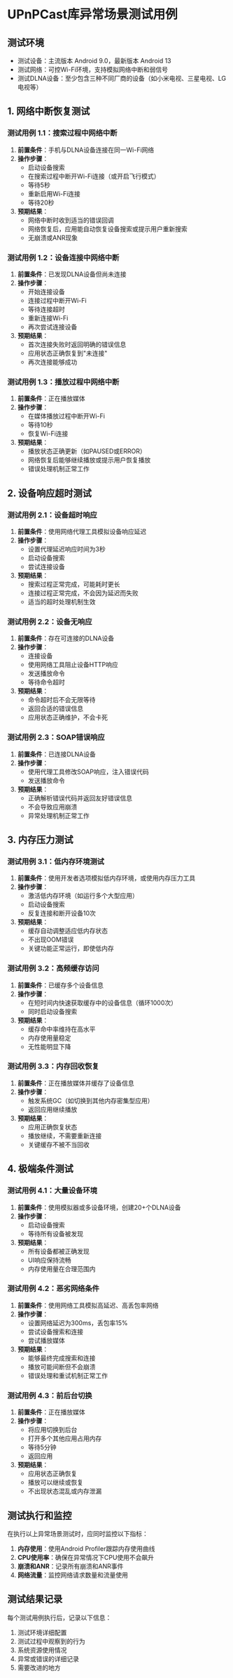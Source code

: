 # UPnPCast库异常场景测试用例

## 测试环境
- 测试设备：主流版本 Android 9.0，最新版本 Android 13
- 测试网络：可控Wi-Fi环境，支持模拟网络中断和弱信号
- 测试DLNA设备：至少包含三种不同厂商的设备（如小米电视、三星电视、LG电视等）

## 1. 网络中断恢复测试

### 测试用例 1.1：搜索过程中网络中断
1. **前置条件**：手机与DLNA设备连接在同一Wi-Fi网络
2. **操作步骤**：
   - 启动设备搜索
   - 在搜索过程中断开Wi-Fi连接（或开启飞行模式）
   - 等待5秒
   - 重新启用Wi-Fi连接
   - 等待20秒
3. **预期结果**：
   - 网络中断时收到适当的错误回调
   - 网络恢复后，应用能自动恢复设备搜索或提示用户重新搜索
   - 无崩溃或ANR现象

### 测试用例 1.2：设备连接中网络中断
1. **前置条件**：已发现DLNA设备但尚未连接
2. **操作步骤**：
   - 开始连接设备
   - 连接过程中断开Wi-Fi
   - 等待连接超时
   - 重新连接Wi-Fi
   - 再次尝试连接设备
3. **预期结果**：
   - 首次连接失败时返回明确的错误信息
   - 应用状态正确恢复到"未连接"
   - 再次连接能够成功

### 测试用例 1.3：播放过程中网络中断
1. **前置条件**：正在播放媒体
2. **操作步骤**：
   - 在媒体播放过程中断开Wi-Fi
   - 等待10秒
   - 恢复Wi-Fi连接
3. **预期结果**：
   - 播放状态正确更新（如PAUSED或ERROR）
   - 网络恢复后能够继续播放或提示用户恢复播放
   - 错误处理机制正常工作

## 2. 设备响应超时测试

### 测试用例 2.1：设备超时响应
1. **前置条件**：使用网络代理工具模拟设备响应延迟
2. **操作步骤**：
   - 设置代理延迟响应时间为3秒
   - 启动设备搜索
   - 尝试连接设备
3. **预期结果**：
   - 搜索过程正常完成，可能耗时更长
   - 连接过程正常完成，不会因为延迟而失败
   - 适当的超时处理机制生效

### 测试用例 2.2：设备无响应
1. **前置条件**：存在可连接的DLNA设备
2. **操作步骤**：
   - 连接设备
   - 使用网络工具阻止设备HTTP响应
   - 发送播放命令
   - 等待命令超时
3. **预期结果**：
   - 命令超时后不会无限等待
   - 返回合适的错误信息
   - 应用状态正确维护，不会卡死

### 测试用例 2.3：SOAP错误响应
1. **前置条件**：已连接DLNA设备
2. **操作步骤**：
   - 使用代理工具修改SOAP响应，注入错误代码
   - 发送播放命令
3. **预期结果**：
   - 正确解析错误代码并返回友好错误信息
   - 不会导致应用崩溃
   - 异常处理机制正常工作

## 3. 内存压力测试

### 测试用例 3.1：低内存环境测试
1. **前置条件**：使用开发者选项模拟低内存环境，或使用内存压力工具
2. **操作步骤**：
   - 激活低内存环境（如运行多个大型应用）
   - 启动设备搜索
   - 反复连接和断开设备10次
3. **预期结果**：
   - 缓存自动调整适应低内存状态
   - 不出现OOM错误
   - 关键功能正常运行，即使低内存

### 测试用例 3.2：高频缓存访问
1. **前置条件**：已缓存多个设备信息
2. **操作步骤**：
   - 在短时间内快速获取缓存中的设备信息（循环1000次）
   - 同时启动设备搜索
3. **预期结果**：
   - 缓存命中率维持在高水平
   - 内存使用量稳定
   - 无性能明显下降

### 测试用例 3.3：内存回收恢复
1. **前置条件**：正在播放媒体并缓存了设备信息
2. **操作步骤**：
   - 触发系统GC（如切换到其他内存密集型应用）
   - 返回应用继续播放
3. **预期结果**：
   - 应用正确恢复状态
   - 播放继续，不需要重新连接
   - 关键缓存不被不当回收

## 4. 极端条件测试

### 测试用例 4.1：大量设备环境
1. **前置条件**：使用模拟器或多设备环境，创建20+个DLNA设备
2. **操作步骤**：
   - 启动设备搜索
   - 等待所有设备被发现
3. **预期结果**：
   - 所有设备都被正确发现
   - UI响应保持流畅
   - 内存使用量在合理范围内

### 测试用例 4.2：恶劣网络条件
1. **前置条件**：使用网络工具模拟高延迟、高丢包率网络
2. **操作步骤**：
   - 设置网络延迟为300ms，丢包率15%
   - 尝试设备搜索和连接
   - 尝试播放媒体
3. **预期结果**：
   - 能够最终完成搜索和连接
   - 播放可能间断但不会崩溃
   - 错误处理和重试机制正常工作

### 测试用例 4.3：前后台切换
1. **前置条件**：正在播放媒体
2. **操作步骤**：
   - 将应用切换到后台
   - 打开多个其他应用占用内存
   - 等待5分钟
   - 返回应用
3. **预期结果**：
   - 应用状态正确恢复
   - 播放可以继续或恢复
   - 不出现状态混乱或内存泄漏

## 测试执行和监控

在执行以上异常场景测试时，应同时监控以下指标：

1. **内存使用**：使用Android Profiler跟踪内存使用曲线
2. **CPU使用率**：确保在异常情况下CPU使用不会飙升
3. **崩溃和ANR**：记录所有崩溃和ANR事件
4. **网络流量**：监控网络请求数量和流量使用

## 测试结果记录

每个测试用例执行后，记录以下信息：

1. 测试环境详细配置
2. 测试过程中观察到的行为
3. 系统资源使用情况
4. 异常或错误的详细记录
5. 需要改进的地方 